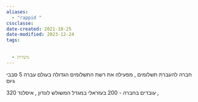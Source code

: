 ```yaml
---
aliases:
  - "rappid "
cssclasse: 
date-created: 2021-10-25
date-modified: 2023-12-24
tags:
  
  
  - משרות
---
```


חברה להעברת תשלומים , מפעילה את רשת התשלומים הגדולה בעולם
עברה 5 סבבי גיוס

320 עובדים בחברה - 200 בעזראלי במגדל המשולש
לונדון , איסלנד ,
